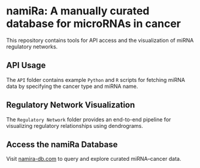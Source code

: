 # namiRa: A manually curated database for microRNAs in cancer

This repository contains tools for API access and the visualization of miRNA regulatory networks.


## API Usage
The `API` folder contains example `Python` and `R` scripts for fetching miRNA data by specifying the cancer type and miRNA name.


## Regulatory Network Visualization
The `Regulatory Network` folder provides an end-to-end pipeline for visualizing regulatory relationships using dendrograms.

## Access the namiRa Database
Visit <a href='namira-db.com'>namira-db.com</a> to query and explore curated miRNA–cancer data.
